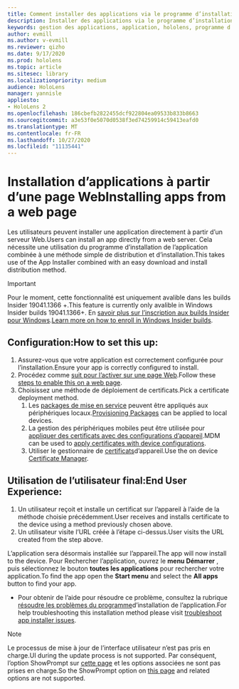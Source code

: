 ```yaml
---
title: Comment installer des applications via le programme d’installation Web
description: Installer des applications via le programme d’installation Web du programme d’installation d’applications
keywords: gestion des applications, application, hololens, programme d’installation de l’application, installation Web
author: evmill
ms.author: v-evmill
ms.reviewer: qizho
ms.date: 9/17/2020
ms.prod: hololens
ms.topic: article
ms.sitesec: library
ms.localizationpriority: medium
audience: HoloLens
manager: yannisle
appliesto:
- HoloLens 2
ms.openlocfilehash: 186cbefb2822455dcf922804ea09533b833b8663
ms.sourcegitcommit: a3e53f0e5070d0538f3ed74259914c59413eafd0
ms.translationtype: MT
ms.contentlocale: fr-FR
ms.lasthandoff: 10/27/2020
ms.locfileid: "11135441"
---
```

# <span data-ttu-id="4169d-104">Installation d’applications à partir d’une page Web</span><span class="sxs-lookup"><span data-stu-id="4169d-104">Installing apps from a web page</span></span>

<span data-ttu-id="4169d-105">Les utilisateurs peuvent installer une application directement à partir d’un serveur Web.</span><span class="sxs-lookup"><span data-stu-id="4169d-105">Users can install an app directly from a web server.</span></span> <span data-ttu-id="4169d-106">Cela nécessite une utilisation du programme d’installation de l’application combinée à une méthode simple de distribution et d’installation.</span><span class="sxs-lookup"><span data-stu-id="4169d-106">This takes use of the App Installer combined with an easy download and install distribution method.</span></span> 

> [!IMPORTANT]
> <span data-ttu-id="4169d-107">Pour le moment, cette fonctionnalité est uniquement avalible dans les builds Insider 19041.1366 +.</span><span class="sxs-lookup"><span data-stu-id="4169d-107">This feature is currently only avalible in Windows Insider builds 19041.1366+.</span></span> <span data-ttu-id="4169d-108">En [savoir plus sur l’inscription aux builds Insider pour Windows](hololens-insider.md).</span><span class="sxs-lookup"><span data-stu-id="4169d-108">[Learn more on how to enroll in Windows Insider builds](hololens-insider.md).</span></span>

## <span data-ttu-id="4169d-109">Configuration:</span><span class="sxs-lookup"><span data-stu-id="4169d-109">How to set this up:</span></span>
1.  <span data-ttu-id="4169d-110">Assurez-vous que votre application est correctement configurée pour l’installation.</span><span class="sxs-lookup"><span data-stu-id="4169d-110">Ensure your app is correctly configured to install.</span></span>
1.  <span data-ttu-id="4169d-111">Procédez comme [suit pour l’activer sur une page Web](https://docs.microsoft.com/windows/msix/app-installer/installing-windows10-apps-web#how-to-enable-this-on-a-webpage).</span><span class="sxs-lookup"><span data-stu-id="4169d-111">Follow these [steps to enable this on a web page](https://docs.microsoft.com/windows/msix/app-installer/installing-windows10-apps-web#how-to-enable-this-on-a-webpage).</span></span> 
1.  <span data-ttu-id="4169d-112">Choisissez une méthode de déploiement de certificats.</span><span class="sxs-lookup"><span data-stu-id="4169d-112">Pick a certificate deployment method.</span></span> 
    1.  <span data-ttu-id="4169d-113">Les [packages de mise en service](hololens-provisioning.md) peuvent être appliqués aux périphériques locaux.</span><span class="sxs-lookup"><span data-stu-id="4169d-113">[Provisioning Packages](hololens-provisioning.md) can be applied to local devices.</span></span>
    1.  <span data-ttu-id="4169d-114">La gestion des périphériques mobiles peut être utilisée pour [appliquer des certificats avec des configurations d’appareil](https://docs.microsoft.com/mem/intune/protect/certificates-configure).</span><span class="sxs-lookup"><span data-stu-id="4169d-114">MDM can be used to [apply certificates with device configurations](https://docs.microsoft.com/mem/intune/protect/certificates-configure).</span></span>
    1.  <span data-ttu-id="4169d-115">Utiliser le gestionnaire de [certificats](hololens-insider.md#certificate-manager)d’appareil.</span><span class="sxs-lookup"><span data-stu-id="4169d-115">Use the on device [Certificate Manager](hololens-insider.md#certificate-manager).</span></span> 

## <span data-ttu-id="4169d-116">Utilisation de l’utilisateur final:</span><span class="sxs-lookup"><span data-stu-id="4169d-116">End User Experience:</span></span>
1.  <span data-ttu-id="4169d-117">Un utilisateur reçoit et installe un certificat sur l’appareil à l’aide de la méthode choisie précédemment.</span><span class="sxs-lookup"><span data-stu-id="4169d-117">User receives and installs certificate to the device using a method previously chosen above.</span></span> 
1.  <span data-ttu-id="4169d-118">Un utilisateur visite l’URL créée à l’étape ci-dessus.</span><span class="sxs-lookup"><span data-stu-id="4169d-118">User visits the URL created from the step above.</span></span>

<span data-ttu-id="4169d-119">L’application sera désormais installée sur l’appareil.</span><span class="sxs-lookup"><span data-stu-id="4169d-119">The app will now install to the device.</span></span> <span data-ttu-id="4169d-120">Pour Rechercher l’application, ouvrez le **menu Démarrer** , puis sélectionnez le bouton **toutes les applications** pour rechercher votre application.</span><span class="sxs-lookup"><span data-stu-id="4169d-120">To find the app open the **Start menu** and select the **All apps** button to find your app.</span></span> 

-   <span data-ttu-id="4169d-121">Pour obtenir de l’aide pour résoudre ce problème, consultez la rubrique [résoudre les problèmes du programme](https://docs.microsoft.com/windows/msix/app-installer/troubleshoot-appinstaller-issues)d’installation de l’application.</span><span class="sxs-lookup"><span data-stu-id="4169d-121">For help troubleshooting this installation method please visit [troubleshoot app installer issues](https://docs.microsoft.com/windows/msix/app-installer/troubleshoot-appinstaller-issues).</span></span> 

> [!NOTE]
> <span data-ttu-id="4169d-122">Le processus de mise à jour de l’interface utilisateur n’est pas pris en charge.</span><span class="sxs-lookup"><span data-stu-id="4169d-122">UI during the update process is not supported.</span></span> <span data-ttu-id="4169d-123">Par conséquent, l’option ShowPrompt sur [cette page](https://docs.microsoft.com/windows/msix/app-installer/update-settings) et les options associées ne sont pas prises en charge.</span><span class="sxs-lookup"><span data-stu-id="4169d-123">So the ShowPrompt option on [this page](https://docs.microsoft.com/windows/msix/app-installer/update-settings) and related options are not supported.</span></span>
